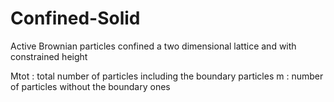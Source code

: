 # Confined-Solid

Active Brownian particles confined a two dimensional lattice and with constrained height

Mtot : total number of particles including the boundary particles
m : number of particles without the boundary ones
